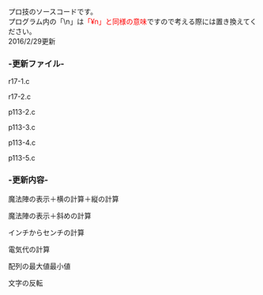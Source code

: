 プロ技のソースコードです。<br>
プログラム内の「\n」は<span style="color: red;">「¥n」と同様の意味</span>ですので考える際には置き換えてください。<br>
2016/2/29更新<br>
<h3>-更新ファイル-</h3>
<p>r17-1.c</p>
<p>r17-2.c</p>
<p>p113-2.c</p>
<p>p113-3.c</p>
<p>p113-4.c</p>
<p>p113-5.c</p>
<h3>-更新内容-</h3>
<p>魔法陣の表示＋横の計算＋縦の計算</p>
<p>魔法陣の表示＋斜めの計算</p>
<p>インチからセンチの計算</p>
<p>電気代の計算</p>
<p>配列の最大値最小値</p>
<p>文字の反転</p>